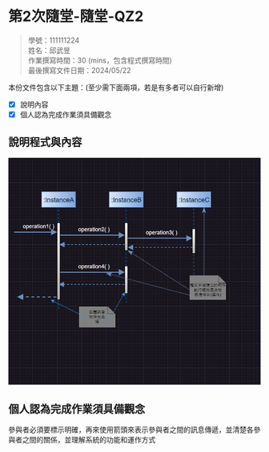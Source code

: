 # 第2次隨堂-隨堂-QZ2
>
>學號：111111224
><br />
>姓名：邱武昱
><br />
>作業撰寫時間：30 (mins，包含程式撰寫時間)
><br />
>最後撰寫文件日期：2024/05/22
>

本份文件包含以下主題：(至少需下面兩項，若是有多者可以自行新增)
- [x] 說明內容
- [x] 個人認為完成作業須具備觀念

## 說明程式與內容
![alt text](image-1.png)
## 個人認為完成作業須具備觀念
參與者必須要標示明確，再來使用箭頭來表示參與者之間的訊息傳遞，並清楚各參與者之間的關係，並理解系統的功能和運作方式